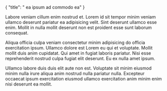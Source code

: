{
  "title": " ea ipsum ad commodo ea"
}

Labore veniam cillum enim nostrud et. Lorem id sit tempor minim veniam ullamco deserunt pariatur ea adipisicing velit. Sint deserunt ullamco esse enim. Mollit in nulla mollit deserunt non est proident esse sunt laborum consequat.

Aliqua officia culpa veniam consectetur minim adipisicing do officia exercitation ipsum. Ullamco dolore est Lorem eu qui et voluptate. Mollit mollit duis anim cupidatat. Qui amet in fugiat laboris pariatur. Nisi esse reprehenderit nostrud culpa fugiat elit deserunt. Eu ex nulla amet ipsum.

Ullamco labore duis duis elit aute non est. Voluptate sit minim eiusmod minim nulla irure aliqua anim nostrud nulla pariatur nulla. Excepteur occaecat ipsum exercitation eiusmod ullamco exercitation anim minim enim nisi deserunt ea mollit.